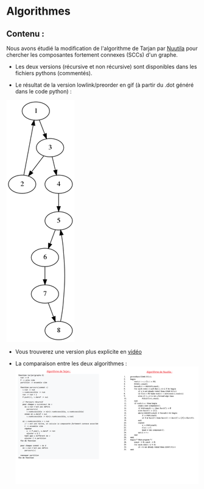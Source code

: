 # Algorithmes

## Contenu :
Nous avons étudié la modification de l'algorithme de Tarjan par [Nuutila](Tarjan_Modification_Nuutila.pdf) pour chercher les composantes fortement connexes (SCCs) d'un graphe.

- Les deux versions (récursive et non récursive) sont disponibles dans les fichiers pythons (commentés).

- Le résultat de la version lowlink/preorder en gif (à partir du .dot généré dans le code python) :


![40% center](preorder.gif)
- Vous trouverez une version plus explicite en [vidéo](Exemple_Algo_Nuutila.mp4) 

- La comparaison entre les deux algorithmes :
![40% center](comparaison.png)

